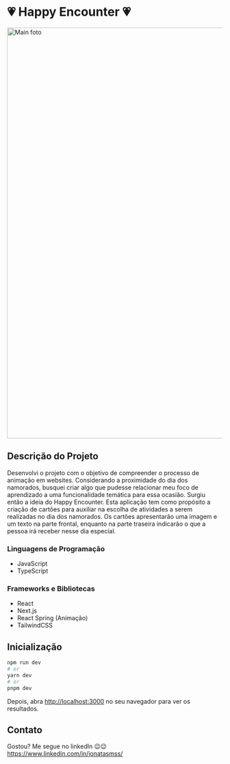 # 💗 Happy Encounter 💗

<img width="960" alt="Main foto" src="https://github.com/JonatasMSS/Happy-Encounter/assets/74430293/1838ed97-4053-4e43-9256-272c56ebf56f">

## Descrição do Projeto

Desenvolvi o projeto com o objetivo de compreender o processo de animação em websites. Considerando a proximidade do dia dos namorados, busquei criar algo que pudesse relacionar meu foco de aprendizado a uma funcionalidade temática para essa ocasião. Surgiu então a ideia do Happy Encounter. Esta aplicação tem como propósito a criação de cartões para auxiliar na escolha de atividades a serem realizadas no dia dos namorados. Os cartões apresentarão uma imagem e um texto na parte frontal, enquanto na parte traseira indicarão o que a pessoa irá receber nesse dia especial.

### Linguagens de Programação

- JavaScript
- TypeScript


### Frameworks e Bibliotecas

- React
- Next.js
- React Spring (Animação)
- TailwindCSS 

## Inicialização

```bash
npm run dev
# or
yarn dev
# or
pnpm dev
```

Depois, abra [http://localhost:3000](http://localhost:3000) no seu navegador para ver os resultados.

## Contato

Gostou? Me segue no linkedIn 😉😉
https://www.linkedin.com/in/jonatasmss/

